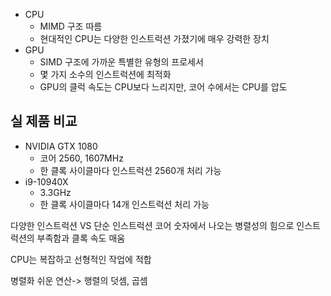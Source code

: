 - CPU
	- MIMD 구조 따름
	- 현대적인 CPU는 다양한 인스트럭션 가졌기에 매우 강력한 장치
- GPU
	- SIMD 구조에 가까운 특별한 유형의 프로세서
	- 몇 가지 소수의 인스트럭션에 최적화
	- GPU의 클럭 속도는 CPU보다 느리지만, 코어 수에서는 CPU를 압도
## 실 제품 비교
- NVIDIA GTX 1080
	- 코어 2560, 1607MHz
	- 한 클록 사이클마다 인스트럭션 2560개 처리 가능
- i9-10940X
	- 3.3GHz
	- 한 클록 사이클마다 14개 인스트럭션 처리 가능

다양한 인스트럭션 VS 단순 인스트럭션
코어 숫자에서 나오는 병렬성의 힘으로 인스트럭션의 부족함과 클록 속도 매움

CPU는 복잡하고 선형적인 작업에 적합

병렬화 쉬운 연산-> 행렬의 덧셈, 곱셈